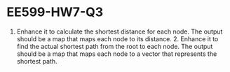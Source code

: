 # EE599-HW7-Q3
1. Enhance it to calculate the shortest distance for each node. The output should be a map that maps each node to its distance. 2. Enhance it to find the actual shortest path from the root to each node. The output should be a map that maps each node to a vector that represents the shortest path.
